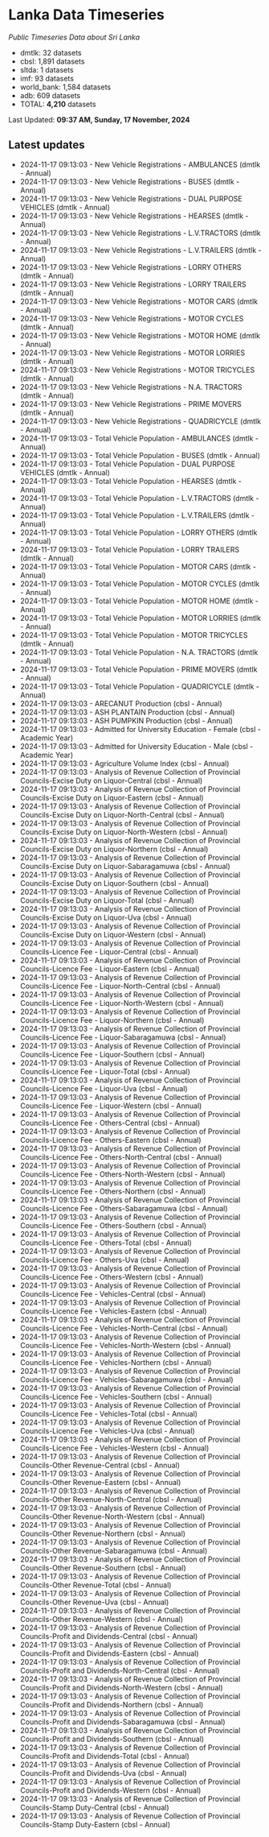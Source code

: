 # Lanka Data Timeseries
*Public Timeseries Data about Sri Lanka*

* dmtlk: 32 datasets
* cbsl: 1,891 datasets
* sltda: 1 datasets
* imf: 93 datasets
* world_bank: 1,584 datasets
* adb: 609 datasets
* TOTAL: **4,210** datasets

Last Updated: **09:37 AM, Sunday, 17 November, 2024**

## Latest updates

* 2024-11-17 09:13:03 - New Vehicle Registrations - AMBULANCES (dmtlk - Annual)
* 2024-11-17 09:13:03 - New Vehicle Registrations - BUSES (dmtlk - Annual)
* 2024-11-17 09:13:03 - New Vehicle Registrations - DUAL PURPOSE VEHICLES (dmtlk - Annual)
* 2024-11-17 09:13:03 - New Vehicle Registrations - HEARSES (dmtlk - Annual)
* 2024-11-17 09:13:03 - New Vehicle Registrations - L.V.TRACTORS (dmtlk - Annual)
* 2024-11-17 09:13:03 - New Vehicle Registrations - L.V.TRAILERS (dmtlk - Annual)
* 2024-11-17 09:13:03 - New Vehicle Registrations - LORRY OTHERS (dmtlk - Annual)
* 2024-11-17 09:13:03 - New Vehicle Registrations - LORRY TRAILERS (dmtlk - Annual)
* 2024-11-17 09:13:03 - New Vehicle Registrations - MOTOR CARS (dmtlk - Annual)
* 2024-11-17 09:13:03 - New Vehicle Registrations - MOTOR CYCLES (dmtlk - Annual)
* 2024-11-17 09:13:03 - New Vehicle Registrations - MOTOR HOME (dmtlk - Annual)
* 2024-11-17 09:13:03 - New Vehicle Registrations - MOTOR LORRIES (dmtlk - Annual)
* 2024-11-17 09:13:03 - New Vehicle Registrations - MOTOR TRICYCLES (dmtlk - Annual)
* 2024-11-17 09:13:03 - New Vehicle Registrations - N.A. TRACTORS (dmtlk - Annual)
* 2024-11-17 09:13:03 - New Vehicle Registrations - PRIME MOVERS (dmtlk - Annual)
* 2024-11-17 09:13:03 - New Vehicle Registrations - QUADRICYCLE (dmtlk - Annual)
* 2024-11-17 09:13:03 - Total Vehicle Population - AMBULANCES (dmtlk - Annual)
* 2024-11-17 09:13:03 - Total Vehicle Population - BUSES (dmtlk - Annual)
* 2024-11-17 09:13:03 - Total Vehicle Population - DUAL PURPOSE VEHICLES (dmtlk - Annual)
* 2024-11-17 09:13:03 - Total Vehicle Population - HEARSES (dmtlk - Annual)
* 2024-11-17 09:13:03 - Total Vehicle Population - L.V.TRACTORS (dmtlk - Annual)
* 2024-11-17 09:13:03 - Total Vehicle Population - L.V.TRAILERS (dmtlk - Annual)
* 2024-11-17 09:13:03 - Total Vehicle Population - LORRY OTHERS (dmtlk - Annual)
* 2024-11-17 09:13:03 - Total Vehicle Population - LORRY TRAILERS (dmtlk - Annual)
* 2024-11-17 09:13:03 - Total Vehicle Population - MOTOR CARS (dmtlk - Annual)
* 2024-11-17 09:13:03 - Total Vehicle Population - MOTOR CYCLES (dmtlk - Annual)
* 2024-11-17 09:13:03 - Total Vehicle Population - MOTOR HOME (dmtlk - Annual)
* 2024-11-17 09:13:03 - Total Vehicle Population - MOTOR LORRIES (dmtlk - Annual)
* 2024-11-17 09:13:03 - Total Vehicle Population - MOTOR TRICYCLES (dmtlk - Annual)
* 2024-11-17 09:13:03 - Total Vehicle Population - N.A. TRACTORS (dmtlk - Annual)
* 2024-11-17 09:13:03 - Total Vehicle Population - PRIME MOVERS (dmtlk - Annual)
* 2024-11-17 09:13:03 - Total Vehicle Population - QUADRICYCLE (dmtlk - Annual)
* 2024-11-17 09:13:03 - ARECANUT Production (cbsl - Annual)
* 2024-11-17 09:13:03 - ASH PLANTAIN Production (cbsl - Annual)
* 2024-11-17 09:13:03 - ASH PUMPKIN Production (cbsl - Annual)
* 2024-11-17 09:13:03 - Admitted for University Education - Female (cbsl - Academic Year)
* 2024-11-17 09:13:03 - Admitted for University Education - Male (cbsl - Academic Year)
* 2024-11-17 09:13:03 - Agriculture Volume Index (cbsl - Annual)
* 2024-11-17 09:13:03 - Analysis of Revenue Collection of Provincial Councils-Excise Duty on Liquor-Central (cbsl - Annual)
* 2024-11-17 09:13:03 - Analysis of Revenue Collection of Provincial Councils-Excise Duty on Liquor-Eastern (cbsl - Annual)
* 2024-11-17 09:13:03 - Analysis of Revenue Collection of Provincial Councils-Excise Duty on Liquor-North-Central (cbsl - Annual)
* 2024-11-17 09:13:03 - Analysis of Revenue Collection of Provincial Councils-Excise Duty on Liquor-North-Western (cbsl - Annual)
* 2024-11-17 09:13:03 - Analysis of Revenue Collection of Provincial Councils-Excise Duty on Liquor-Northern (cbsl - Annual)
* 2024-11-17 09:13:03 - Analysis of Revenue Collection of Provincial Councils-Excise Duty on Liquor-Sabaragamuwa (cbsl - Annual)
* 2024-11-17 09:13:03 - Analysis of Revenue Collection of Provincial Councils-Excise Duty on Liquor-Southern (cbsl - Annual)
* 2024-11-17 09:13:03 - Analysis of Revenue Collection of Provincial Councils-Excise Duty on Liquor-Total (cbsl - Annual)
* 2024-11-17 09:13:03 - Analysis of Revenue Collection of Provincial Councils-Excise Duty on Liquor-Uva (cbsl - Annual)
* 2024-11-17 09:13:03 - Analysis of Revenue Collection of Provincial Councils-Excise Duty on Liquor-Western (cbsl - Annual)
* 2024-11-17 09:13:03 - Analysis of Revenue Collection of Provincial Councils-Licence Fee - Liquor-Central (cbsl - Annual)
* 2024-11-17 09:13:03 - Analysis of Revenue Collection of Provincial Councils-Licence Fee - Liquor-Eastern (cbsl - Annual)
* 2024-11-17 09:13:03 - Analysis of Revenue Collection of Provincial Councils-Licence Fee - Liquor-North-Central (cbsl - Annual)
* 2024-11-17 09:13:03 - Analysis of Revenue Collection of Provincial Councils-Licence Fee - Liquor-North-Western (cbsl - Annual)
* 2024-11-17 09:13:03 - Analysis of Revenue Collection of Provincial Councils-Licence Fee - Liquor-Northern (cbsl - Annual)
* 2024-11-17 09:13:03 - Analysis of Revenue Collection of Provincial Councils-Licence Fee - Liquor-Sabaragamuwa (cbsl - Annual)
* 2024-11-17 09:13:03 - Analysis of Revenue Collection of Provincial Councils-Licence Fee - Liquor-Southern (cbsl - Annual)
* 2024-11-17 09:13:03 - Analysis of Revenue Collection of Provincial Councils-Licence Fee - Liquor-Total (cbsl - Annual)
* 2024-11-17 09:13:03 - Analysis of Revenue Collection of Provincial Councils-Licence Fee - Liquor-Uva (cbsl - Annual)
* 2024-11-17 09:13:03 - Analysis of Revenue Collection of Provincial Councils-Licence Fee - Liquor-Western (cbsl - Annual)
* 2024-11-17 09:13:03 - Analysis of Revenue Collection of Provincial Councils-Licence Fee - Others-Central (cbsl - Annual)
* 2024-11-17 09:13:03 - Analysis of Revenue Collection of Provincial Councils-Licence Fee - Others-Eastern (cbsl - Annual)
* 2024-11-17 09:13:03 - Analysis of Revenue Collection of Provincial Councils-Licence Fee - Others-North-Central (cbsl - Annual)
* 2024-11-17 09:13:03 - Analysis of Revenue Collection of Provincial Councils-Licence Fee - Others-North-Western (cbsl - Annual)
* 2024-11-17 09:13:03 - Analysis of Revenue Collection of Provincial Councils-Licence Fee - Others-Northern (cbsl - Annual)
* 2024-11-17 09:13:03 - Analysis of Revenue Collection of Provincial Councils-Licence Fee - Others-Sabaragamuwa (cbsl - Annual)
* 2024-11-17 09:13:03 - Analysis of Revenue Collection of Provincial Councils-Licence Fee - Others-Southern (cbsl - Annual)
* 2024-11-17 09:13:03 - Analysis of Revenue Collection of Provincial Councils-Licence Fee - Others-Total (cbsl - Annual)
* 2024-11-17 09:13:03 - Analysis of Revenue Collection of Provincial Councils-Licence Fee - Others-Uva (cbsl - Annual)
* 2024-11-17 09:13:03 - Analysis of Revenue Collection of Provincial Councils-Licence Fee - Others-Western (cbsl - Annual)
* 2024-11-17 09:13:03 - Analysis of Revenue Collection of Provincial Councils-Licence Fee - Vehicles-Central (cbsl - Annual)
* 2024-11-17 09:13:03 - Analysis of Revenue Collection of Provincial Councils-Licence Fee - Vehicles-Eastern (cbsl - Annual)
* 2024-11-17 09:13:03 - Analysis of Revenue Collection of Provincial Councils-Licence Fee - Vehicles-North-Central (cbsl - Annual)
* 2024-11-17 09:13:03 - Analysis of Revenue Collection of Provincial Councils-Licence Fee - Vehicles-North-Western (cbsl - Annual)
* 2024-11-17 09:13:03 - Analysis of Revenue Collection of Provincial Councils-Licence Fee - Vehicles-Northern (cbsl - Annual)
* 2024-11-17 09:13:03 - Analysis of Revenue Collection of Provincial Councils-Licence Fee - Vehicles-Sabaragamuwa (cbsl - Annual)
* 2024-11-17 09:13:03 - Analysis of Revenue Collection of Provincial Councils-Licence Fee - Vehicles-Southern (cbsl - Annual)
* 2024-11-17 09:13:03 - Analysis of Revenue Collection of Provincial Councils-Licence Fee - Vehicles-Total (cbsl - Annual)
* 2024-11-17 09:13:03 - Analysis of Revenue Collection of Provincial Councils-Licence Fee - Vehicles-Uva (cbsl - Annual)
* 2024-11-17 09:13:03 - Analysis of Revenue Collection of Provincial Councils-Licence Fee - Vehicles-Western (cbsl - Annual)
* 2024-11-17 09:13:03 - Analysis of Revenue Collection of Provincial Councils-Other Revenue-Central (cbsl - Annual)
* 2024-11-17 09:13:03 - Analysis of Revenue Collection of Provincial Councils-Other Revenue-Eastern (cbsl - Annual)
* 2024-11-17 09:13:03 - Analysis of Revenue Collection of Provincial Councils-Other Revenue-North-Central (cbsl - Annual)
* 2024-11-17 09:13:03 - Analysis of Revenue Collection of Provincial Councils-Other Revenue-North-Western (cbsl - Annual)
* 2024-11-17 09:13:03 - Analysis of Revenue Collection of Provincial Councils-Other Revenue-Northern (cbsl - Annual)
* 2024-11-17 09:13:03 - Analysis of Revenue Collection of Provincial Councils-Other Revenue-Sabaragamuwa (cbsl - Annual)
* 2024-11-17 09:13:03 - Analysis of Revenue Collection of Provincial Councils-Other Revenue-Southern (cbsl - Annual)
* 2024-11-17 09:13:03 - Analysis of Revenue Collection of Provincial Councils-Other Revenue-Total (cbsl - Annual)
* 2024-11-17 09:13:03 - Analysis of Revenue Collection of Provincial Councils-Other Revenue-Uva (cbsl - Annual)
* 2024-11-17 09:13:03 - Analysis of Revenue Collection of Provincial Councils-Other Revenue-Western (cbsl - Annual)
* 2024-11-17 09:13:03 - Analysis of Revenue Collection of Provincial Councils-Profit and Dividends-Central (cbsl - Annual)
* 2024-11-17 09:13:03 - Analysis of Revenue Collection of Provincial Councils-Profit and Dividends-Eastern (cbsl - Annual)
* 2024-11-17 09:13:03 - Analysis of Revenue Collection of Provincial Councils-Profit and Dividends-North-Central (cbsl - Annual)
* 2024-11-17 09:13:03 - Analysis of Revenue Collection of Provincial Councils-Profit and Dividends-North-Western (cbsl - Annual)
* 2024-11-17 09:13:03 - Analysis of Revenue Collection of Provincial Councils-Profit and Dividends-Northern (cbsl - Annual)
* 2024-11-17 09:13:03 - Analysis of Revenue Collection of Provincial Councils-Profit and Dividends-Sabaragamuwa (cbsl - Annual)
* 2024-11-17 09:13:03 - Analysis of Revenue Collection of Provincial Councils-Profit and Dividends-Southern (cbsl - Annual)
* 2024-11-17 09:13:03 - Analysis of Revenue Collection of Provincial Councils-Profit and Dividends-Total (cbsl - Annual)
* 2024-11-17 09:13:03 - Analysis of Revenue Collection of Provincial Councils-Profit and Dividends-Uva (cbsl - Annual)
* 2024-11-17 09:13:03 - Analysis of Revenue Collection of Provincial Councils-Profit and Dividends-Western (cbsl - Annual)
* 2024-11-17 09:13:03 - Analysis of Revenue Collection of Provincial Councils-Stamp Duty-Central (cbsl - Annual)
* 2024-11-17 09:13:03 - Analysis of Revenue Collection of Provincial Councils-Stamp Duty-Eastern (cbsl - Annual)